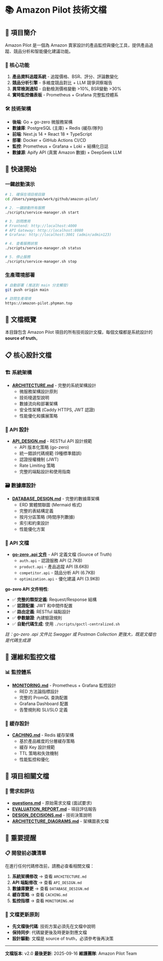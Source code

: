 # 📚 Amazon Pilot 技術文檔

## 🚀 項目簡介

Amazon Pilot 是一個為 Amazon 賣家設計的產品監控與優化工具，提供產品追蹤、競品分析和智能優化建議功能。

### 🎯 核心功能
1. **產品資料追蹤系統** - 追蹤價格、BSR、評分、評論數變化
2. **競品分析引擎** - 多維度競品對比 + LLM 競爭洞察報告
3. **異常檢測通知** - 自動檢測價格變動 >10%, BSR變動 >30%
4. **實時監控儀表板** - Prometheus + Grafana 完整監控體系

### 🛠️ 技術架構
- **後端**: Go + go-zero 微服務架構
- **數據庫**: PostgreSQL (主庫) + Redis (緩存/隊列)
- **前端**: Next.js 14 + React 18 + TypeScript
- **部署**: Docker + GitHub Actions CI/CD
- **監控**: Prometheus + Grafana + Loki + 結構化日誌
- **數據源**: Apify API (真實 Amazon 數據) + DeepSeek LLM

## 🚀 快速開始

### 一鍵啟動演示
```bash
# 1. 確保在項目根目錄
cd /Users/yangyao/work/github/amazon-pilot/

# 2. 一鍵啟動所有服務
./scripts/service-manager.sh start

# 3. 訪問應用
# Frontend: http://localhost:4000
# API Gateway: http://localhost:8080
# Grafana: http://localhost:3001 (admin/admin123)

# 4. 查看服務狀態
./scripts/service-manager.sh status

# 5. 停止服務
./scripts/service-manager.sh stop
```

### 生產環境部署
```bash
# 自動部署 (推送到 main 分支觸發)
git push origin main

# 訪問生產環境
https://amazon-pilot.phpman.top
```

## 🎯 文檔概覽

本目錄包含 Amazon Pilot 項目的所有技術設計文檔，每個文檔都是系統設計的 **source of truth**。

## 📋 核心設計文檔

### 🏗️ 系統架構
- **[ARCHITECTURE.md](./ARCHITECTURE.md)** - 完整的系統架構設計
  - 微服務架構設計原則
  - 技術棧選型說明
  - 數據流向和部署架構
  - 安全性架構 (Caddy HTTPS, JWT 認證)
  - 性能優化和擴展策略

### 🔌 API 設計
- **[API_DESIGN.md](./API_DESIGN.md)** - RESTful API 設計規範
  - API 版本化策略 (go-zero)
  - 統一錯誤代碼規範 (9種標準錯誤)
  - 認證授權機制 (JWT)
  - Rate Limiting 策略
  - 完整的端點設計和使用指南

### 🗃️ 數據庫設計
- **[DATABASE_DESIGN.md](./DATABASE_DESIGN.md)** - 完整的數據庫架構
  - ERD 實體關聯圖 (Mermaid 格式)
  - 完整的表結構定義
  - 按月分區策略 (時間序列數據)
  - 索引和約束設計
  - 性能優化方案

### 🔌 API 文檔
- **[go-zero .api 文件](../api/openapi/)** - API 定義文檔 (Source of Truth)
  - `auth.api` - 認證服務 API (2.7KB)
  - `product.api` - 產品追蹤 API (8.6KB)
  - `competitor.api` - 競品分析 API (6.7KB)
  - `optimization.api` - 優化建議 API (3.9KB)

**go-zero API 文件特性**:
- ✅ **完整的類型定義**: Request/Response 結構
- ✅ **認證配置**: JWT 和中間件配置
- ✅ **路由定義**: RESTful 端點設計
- ✅ **參數驗證**: 內建驗證規則
- ✅ **自動代碼生成**: 使用 `./scripts/goctl-centralized.sh`

*註：go-zero .api 文件比 Swagger 或 Postman Collection 更強大，既是文檔也是代碼生成源*

## 🔧 運維和監控文檔

### 📊 監控體系
- **[MONITORING.md](./MONITORING.md)** - Prometheus + Grafana 監控設計
  - RED 方法論指標設計
  - 完整的 PromQL 查詢配置
  - Grafana Dashboard 配置
  - 告警規則和 SLI/SLO 定義

### 🚀 緩存設計
- **[CACHING.md](./CACHING.md)** - Redis 緩存架構
  - 基於產品維度的分層緩存策略
  - 緩存 Key 設計規範
  - TTL 策略和失效機制
  - 性能監控和優化

## 📖 項目相關文檔

### 🎯 需求和評估
- **[questions.md](./questions.md)** - 原始需求文檔 (面試要求)
- **[EVALUATION_REPORT.md](./EVALUATION_REPORT.md)** - 項目評估報告
- **[DESIGN_DECISIONS.md](./DESIGN_DECISIONS.md)** - 技術決策說明
- **[ARCHITECTURE_DIAGRAMS.md](./ARCHITECTURE_DIAGRAMS.md)** - 架構圖表文檔

## 🚨 重要提醒

### 📋 開發前必讀清單
在進行任何代碼修改前，請務必查看相關文檔：

1. **系統架構修改** → 查看 `ARCHITECTURE.md`
2. **API 端點修改** → 查看 `API_DESIGN.md`
3. **數據庫變更** → 查看 `DATABASE_DESIGN.md`
4. **緩存策略** → 查看 `CACHING.md`
5. **監控指標** → 查看 `MONITORING.md`

### 🔄 文檔更新原則
- **先文檔後代碼**: 技術方案必須先在文檔中說明
- **保持同步**: 代碼變更後及時更新對應文檔
- **設計驅動**: 文檔是 source of truth，必須參考後再決策

---

**文檔版本**: v2.0
**最後更新**: 2025-09-16
**維護團隊**: Amazon Pilot Team